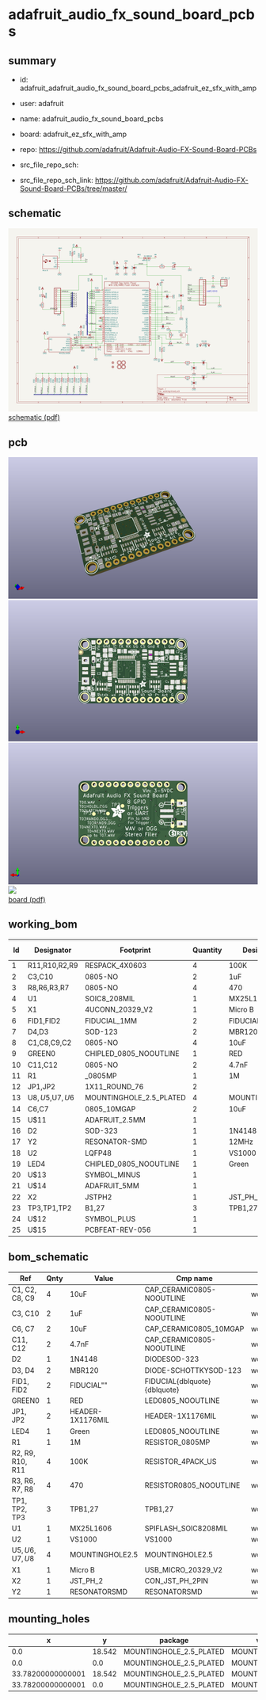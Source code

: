 # adafruit_audio_fx_sound_board_pcbs
 
## summary 
* id: adafruit_adafruit_audio_fx_sound_board_pcbs_adafruit_ez_sfx_with_amp
* user: adafruit
* name: adafruit_audio_fx_sound_board_pcbs
* board: adafruit_ez_sfx_with_amp
* repo: https://github.com/adafruit/Adafruit-Audio-FX-Sound-Board-PCBs



* src_file_repo_sch: 
* src_file_repo_sch_link: https://github.com/adafruit/Adafruit-Audio-FX-Sound-Board-PCBs/tree/master/

## schematic  
![](working_schematic_600.png)  
[schematic (pdf)](working_schematic.pdf)  

## pcb  
![](working_3d_600.png) 
![](working_3d_front_600.png)  
![](working_3d_back_600.png)  
![](working_600.png)  
[board (pdf)](working.pdf)  

## working_bom
| Id | Designator | Footprint | Quantity | Designation | Supplier and ref |  | None | 
| --- | --- | --- | --- | --- | --- | --- | --- | 
| 1 | R11,R10,R2,R9 | RESPACK_4X0603 | 4 | 100K |  |  | [''] | 
| 2 | C3,C10 | 0805-NO | 2 | 1uF |  |  | [''] | 
| 3 | R8,R6,R3,R7 | 0805-NO | 4 | 470 |  |  | [''] | 
| 4 | U1 | SOIC8_208MIL | 1 |  MX25L1606 |  |  | [''] | 
| 5 | X1 | 4UCONN_20329_V2 | 1 | Micro B |  |  | [''] | 
| 6 | FID1,FID2 | FIDUCIAL_1MM | 2 | FIDUCIAL" |  |  | [''] | 
| 7 | D4,D3 | SOD-123 | 2 | MBR120 |  |  | [''] | 
| 8 | C1,C8,C9,C2 | 0805-NO | 4 | 10uF |  |  | [''] | 
| 9 | GREEN0 | CHIPLED_0805_NOOUTLINE | 1 | RED |  |  | [''] | 
| 10 | C11,C12 | 0805-NO | 2 | 4.7nF |  |  | [''] | 
| 11 | R1 | _0805MP | 1 | 1M |  |  | [''] | 
| 12 | JP1,JP2 | 1X11_ROUND_76 | 2 |  |  |  | [''] | 
| 13 | U$8,U$5,U$7,U$6 | MOUNTINGHOLE_2.5_PLATED | 4 | MOUNTINGHOLE2.5 |  |  | [''] | 
| 14 | C6,C7 | 0805_10MGAP | 2 | 10uF |  |  | [''] | 
| 15 | U$11 | ADAFRUIT_2.5MM | 1 |  |  |  | [''] | 
| 16 | D2 | SOD-323 | 1 | 1N4148 |  |  | [''] | 
| 17 | Y2 | RESONATOR-SMD | 1 | 12MHz |  |  | [''] | 
| 18 | U2 | LQFP48 | 1 | VS1000 |  |  | [''] | 
| 19 | LED4 | CHIPLED_0805_NOOUTLINE | 1 | Green |  |  | [''] | 
| 20 | U$13 | SYMBOL_MINUS | 1 |  |  |  | [''] | 
| 21 | U$14 | ADAFRUIT_5MM | 1 |  |  |  | [''] | 
| 22 | X2 | JSTPH2 | 1 | JST_PH_2 |  |  | [''] | 
| 23 | TP3,TP1,TP2 | B1,27 | 3 | TPB1,27 |  |  | [''] | 
| 24 | U$12 | SYMBOL_PLUS | 1 |  |  |  | [''] | 
| 25 | U$15 | PCBFEAT-REV-056 | 1 |  |  |  | [''] | 


## bom_schematic
| Ref | Qnty | Value | Cmp name | Footprint | Description | Vendor | DNP | 
| --- | --- | --- | --- | --- | --- | --- | --- | 
| C1, C2, C8, C9 | 4 | 10uF | CAP_CERAMIC0805-NOOUTLINE | working:0805-NO |  |  |  | 
| C3, C10 | 2 | 1uF | CAP_CERAMIC0805-NOOUTLINE | working:0805-NO |  |  |  | 
| C6, C7 | 2 | 10uF | CAP_CERAMIC0805_10MGAP | working:0805_10MGAP |  |  |  | 
| C11, C12 | 2 | 4.7nF | CAP_CERAMIC0805-NOOUTLINE | working:0805-NO |  |  |  | 
| D2 | 1 | 1N4148 | DIODESOD-323 | working:SOD-323 |  |  |  | 
| D3, D4 | 2 | MBR120 | DIODE-SCHOTTKYSOD-123 | working:SOD-123 |  |  |  | 
| FID1, FID2 | 2 | FIDUCIAL"" | FIDUCIAL{dblquote}{dblquote} | working:FIDUCIAL_1MM |  |  |  | 
| GREEN0 | 1 | RED | LED0805_NOOUTLINE | working:CHIPLED_0805_NOOUTLINE |  |  |  | 
| JP1, JP2 | 2 | HEADER-1X1176MIL | HEADER-1X1176MIL | working:1X11_ROUND_76 |  |  |  | 
| LED4 | 1 | Green | LED0805_NOOUTLINE | working:CHIPLED_0805_NOOUTLINE |  |  |  | 
| R1 | 1 | 1M | RESISTOR_0805MP | working:_0805MP |  |  |  | 
| R2, R9, R10, R11 | 4 | 100K | RESISTOR_4PACK_US | working:RESPACK_4X0603 |  |  |  | 
| R3, R6, R7, R8 | 4 | 470 | RESISTOR0805_NOOUTLINE | working:0805-NO |  |  |  | 
| TP1, TP2, TP3 | 3 | TPB1,27 | TPB1,27 | working:B1,27 |  |  |  | 
| U1 | 1 |  MX25L1606 | SPIFLASH_SOIC8208MIL | working:SOIC8_208MIL |  |  |  | 
| U2 | 1 | VS1000 | VS1000 | working:LQFP48 |  |  |  | 
| U$5, U$6, U$7, U$8 | 4 | MOUNTINGHOLE2.5 | MOUNTINGHOLE2.5 | working:MOUNTINGHOLE_2.5_PLATED |  |  |  | 
| X1 | 1 | Micro B | USB_MICRO_20329_V2 | working:4UCONN_20329_V2 |  |  |  | 
| X2 | 1 | JST_PH_2 | CON_JST_PH_2PIN | working:JSTPH2 |  |  |  | 
| Y2 | 1 | RESONATORSMD | RESONATORSMD | working:RESONATOR-SMD |  |  |  | 


## mounting_holes
| x | y | package | value | ref | size | 
| --- | --- | --- | --- | --- | --- | 
| 0.0 | 18.542 | MOUNTINGHOLE_2.5_PLATED | MOUNTINGHOLE2.5 | U$5 | m3 | 
| 0.0 | 0.0 | MOUNTINGHOLE_2.5_PLATED | MOUNTINGHOLE2.5 | U$6 | m3 | 
| 33.78200000000001 | 18.542 | MOUNTINGHOLE_2.5_PLATED | MOUNTINGHOLE2.5 | U$7 | m3 | 
| 33.78200000000001 | 0.0 | MOUNTINGHOLE_2.5_PLATED | MOUNTINGHOLE2.5 | U$8 | m3 | 


